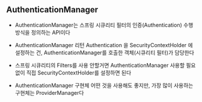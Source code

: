 ## AuthenticationManager

- AuthenticationManager는 스프링 시큐리티 필터의 인증(Authentication) 수행 방식을 정의하는 API이다
- AuthenticationManager 리턴 Authentication 을 SecurityContextHolder 에 설정하는 건, AuthenticationManager를 호출한 객체(시큐리티 필터)가 담당한다
- 스프링 시큐리티의 Filters를 사용 안할거면 AuthenticationManager 사용할 필요 없이 직접 SecurityContextHolder를 설정하면 된다

- AuthenticationManager 구현체 어떤 것을 사용해도 좋지만, 가장 많이 사용하는 구현체는 ProviderManager다
